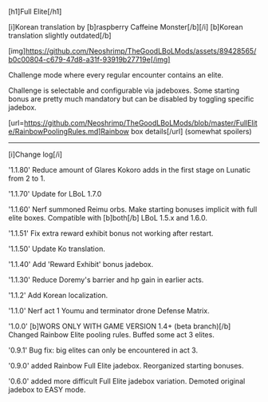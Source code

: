 [h1]Full Elite[/h1]

[i]Korean translation by [b]raspberry Caffeine Monster[/b][/i]
[b]Korean translation slightly outdated[/b]

[img]https://github.com/Neoshrimp/TheGoodLBoLMods/assets/89428565/b0c00804-c679-47d8-a31f-93919b27719e[/img]


Challenge mode where every regular encounter contains an elite.

Challenge is selectable and configurable via jadeboxes. Some starting bonus are pretty much mandatory but can be disabled by toggling specific jadebox.

[url=https://github.com/Neoshrimp/TheGoodLBoLMods/blob/master/FullElite/RainbowPoolingRules.md]Rainbow box details[/url] (somewhat spoilers)

---
[i]Change log[/i]

'1.1.80' Reduce amount of Glares Kokoro adds in the first stage on Lunatic from 2 to 1.

'1.1.70' Update for LBoL 1.7.0

'1.1.60' Nerf summoned Reimu orbs. Make starting bonuses implicit with full elite boxes. Compatible with [b]both[/b] LBoL 1.5.x and 1.6.0.

'1.1.51' Fix extra reward exhibit bonus not working after restart.

'1.1.50' Update Ko translation.

'1.1.40' Add 'Reward Exhibit' bonus jadebox.

'1.1.30' Reduce Doremy's barrier and hp gain in earlier acts.

'1.1.2' Add Korean localization.

'1.1.0' Nerf act 1 Youmu and terminator drone Defense Matrix.

'1.0.0' [b]WORS ONLY WITH GAME VERSION 1.4+ (beta branch)[/b] Changed Rainbow Elite pooling rules. Buffed some act 3 elites.

'0.9.1' Bug fix: big elites can only be encountered in act 3.

'0.9.0' added Rainbow Full Elite jadebox. Reorganized starting bonuses.

'0.6.0' added more difficult Full Elite jadebox variation. Demoted original jadebox to EASY mode.

 
